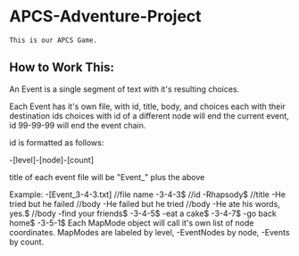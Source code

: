 # APCS-Adventure-Project
	This is our APCS Game.

How to Work This:
--------------

An Event is a single segment of text with it's resulting choices.

Each Event has it's own file, with id, title, body, and choices each with their destination ids choices with id of a different node will end the current event, id 99-99-99 will end the event chain.

id is formatted as follows: 

-[level]-[node]-[count]

title of each event file will be "Event_" plus the above

Example:
-[Event_3-4-3.txt] //file name
-3-4-3$ //id
-Rhapsody$ //title
-He tried but he failed //body
-He failed but he tried //body
-He ate his words, yes.$ //body
-find your friends$
-3-4-5$
-eat a cake$
-3-4-7$
-go back home$
-3-5-1$
Each MapMode object will call it's own list of node coordinates. 
MapModes are labeled by level,
-EventNodes by node,
-Events by count.
